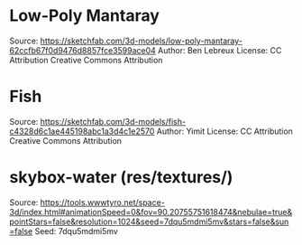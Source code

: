 # Low-Poly Mantaray
Source: https://sketchfab.com/3d-models/low-poly-mantaray-62ccfb67f0d9476d8857fce3599ace04
Author: Ben Lebreux
License: CC Attribution Creative Commons Attribution
# Fish
Source: https://sketchfab.com/3d-models/fish-c4328d6c1ae445198abc1a3d4c1e2570
Author: Yimit
License: CC Attribution Creative Commons Attribution
# skybox-water (res/textures/)
Source: https://tools.wwwtyro.net/space-3d/index.html#animationSpeed=0&fov=90.20755751618474&nebulae=true&pointStars=false&resolution=1024&seed=7dqu5mdmi5mv&stars=false&sun=false
Seed: 7dqu5mdmi5mv
